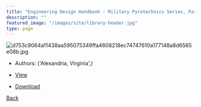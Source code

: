 ```yaml
---
title: "Engineering Design Handbook - Military Pyrotechnics Series, Part Four - Design of ammunition for pyrotechnic effects"
description: ""
featured_image: "/images/site/library-header.jpg"
type: page
---
```


![d753c9064a11438aa595075349ffa4608218ec74747610a177148a8d6565e08b.jpg](https://drive.google.com/uc?export=view&id=1GLtg-93dKjgbk568E8elTdWLgzIhb2-M)
* Authors: ('Alexandria, Virginia',)
* <a href="https://drive.google.com/uc?export=view&id=1I2vTRAeadE7plxajhlCJMcNh_EiyM1Fi" target="_blank">View</a>

* [Download](https://drive.google.com/uc?export=download&id=1I2vTRAeadE7plxajhlCJMcNh_EiyM1Fi)

[Back](/library/)
